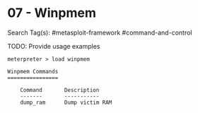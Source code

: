 # 07 - Winpmem

Search Tag(s): #metasploit-framework #command-and-control

TODO: Provide usage examples

```
meterpreter > load winpmem

Winpmem Commands
================

    Command       Description
    -------       -----------
    dump_ram      Dump victim RAM
```